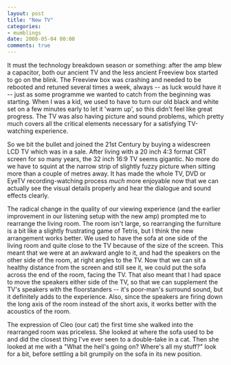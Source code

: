 ```yaml
---
layout: post
title: "New TV"
categories:
- mumblings
date: 2008-05-04 00:00
comments: true
---
```


<p>It must the technology breakdown season or something: after the amp blew a capacitor, both our ancient TV and the less ancient Freeview box started to go on the blink. The Freeview box was crashing and needed to be rebooted and retuned several times a week, always -- as luck would have it -- just as some programme we wanted to catch from the beginning was starting. When I was a kid, we used to have to turn our old black and white set on a few minutes early to let it 'warm up', so this didn't feel like great progress. The TV was also having picture and sound problems, which pretty much covers all the critical elements necessary for a satisfying TV-watching experience.</p>

<p>So we bit the bullet and joined the 21st Century by buying a widescreen LCD TV which was in a sale. After living with a 20 inch 4:3 format CRT screen for so many years, the 32 inch 16:9 TV seems gigantic. No more do we have to squint at the narrow strip of slightly fuzzy picture when sitting more than a couple of metres away. It has made the whole TV, DVD or EyeTV recording-watching process <em>much</em> more enjoyable now that we can actually see the visual details properly and hear the dialogue and sound effects clearly.</p>

<p>The radical change in the quality of our viewing experience (and the earlier improvement in our listening setup with the new amp) prompted me to rearrange the living room. The room isn't large, so rearranging the furniture is a bit like a slightly frustrating game of Tetris, but I think the new arrangement works better. We used to have the sofa at one side of the living room and quite close to the TV because of the size of the screen. This meant that we were at an awkward angle to it, and had the speakers on the other side of the room, at right angles to the TV. Now that we can sit a healthy distance from the screen and still see it, we could put the sofa across the end of the room, facing the TV. That also meant that I had space to move the speakers either side of the TV, so that we can supplement the TV's speakers with the floorstanders -- it's poor-man's surround sound, but it definitely adds to the experience. Also, since the speakers are firing down the long axis of the room instead of the short axis, it works better with the acoustics of the room.</p>

<p>The expression of Cleo (our cat) the first time she walked into the rearranged room was priceless. She looked at where the sofa used to be and did the closest thing I've ever seen to a double-take in a cat. Then she looked at me with a "What the hell's going on? Where's all my stuff?" look for a bit, before settling a bit grumpily on the sofa in its new position.</p>


